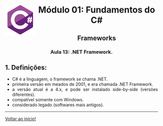 <div align="center">
<a href="https://github.com/monicaquintal" target="_blank"><img align="left" height="100" src="../assets/logo.png" /></a>
<h1>Módulo 01: Fundamentos do C#</h1>
<h2>Frameworks</h2>
<h3>Aula 13: .NET Framework.</h3>
</div>

<div align="justify">

## 1. Definições:

- C# é a linguagem, o framework se chama .NET.
- primeira versão em meados de 2001, e era chamada .NET Framework.
- a versão atual é a 4.x, e pode ser instalado side-by-side (versões diferentes).
- compatível somente com Windows.
- considerado legado (softwares mais antigos). 

---

[Voltar ao início!](https://github.com/monicaquintal/estudandoC-)